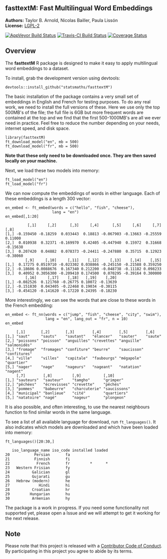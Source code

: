 ## fasttextM: Fast Multilingual Word Embeddings

**Authors:** Taylor B. Arnold, Nicolas Bailler, Paula Lissón<br/>
**License:** [LGPL-2](https://opensource.org/licenses/LGPL-2.1)

 [![AppVeyor Build Status](https://ci.appveyor.com/api/projects/status/github/statsmaths/fasttextM?branch=master&svg=true)](https://ci.appveyor.com/project/statsmaths/fasttextM) [![Travis-CI Build Status](https://travis-ci.org/statsmaths/fasttextM.svg?branch=master)](https://travis-ci.org/statsmaths/fasttextM) [![Coverage Status](https://img.shields.io/codecov/c/github/statsmaths/fasttextM/master.svg)](https://codecov.io/github/statsmaths/fasttextM?branch=master)

## Overview

The **fasttextM** R package is designed to make it easy to
apply multilingual word embeddings to a dataset.

To install, grab the development version using devtools:
```{r}
devtools::install_github("statsmaths/fasttextM")
```

The basic installation of the package contains a very small set
of embeddings in English and French for testing purposes. To do
any real work, we need to install the full versions of these.
Here we use only the top 500MB's of the file; the full file is
6GB but more frequent words are contained at the top and we find
that the first 500-1000MB's are all we ever need in practice. Feel
free to reduce the number depending on your needs, internet speed,
and disk space.

```{r}
library(fasttextM)
ft_download_model("en", mb = 500)
ft_download_model("fr", mb = 500)
```

**Note that these only need to be downloaded once. They are then
saved locally on your machine.**

Next, we load these two models into memory:

```{r}
ft_load_model("en")
ft_load_model("fr")
```

We can now compute the embeddings of words in either language. Each
of these embeddings is a length 300 vector:

```{r}
en_embed <- ft_embed(words = c("hello", "fish", "cheese"),
                     lang = "en")
en_embed[,1:20]
```
```
          [,1]     [,2]      [,3]     [,4]      [,5]     [,6]     [,7]     [,8]
[1,] -0.159450 -0.18259  0.033443  0.18813 -0.067903 -0.13663 -0.25559  0.11000
[2,]  0.010938  0.32371 -0.169970  0.42405 -0.447940  0.15972  0.31668 -0.15638
[3,]  0.207420  0.04882  0.078373 -0.24411 -0.247880  0.35715  0.12923 -0.38060
         [,9]     [,10]     [,11]    [,12]     [,13]    [,14]    [,15]
[1,]  0.17275 0.0519710 -0.023302 0.038866 -0.245150 -0.21588 0.359250
[2,] -0.18606 0.0088676  0.167340 0.212200 -0.048738 -0.11182 0.098233
[3,]  0.40952 0.3056300 -0.209410 0.174500  0.070295 -0.39164 0.300000
         [,16]     [,17]    [,18]   [,19]    [,20]
[1,] -0.082526  0.121760 -0.26775 0.10072 -0.13639
[2,] -0.151830  0.043405 -0.22468 0.19034 -0.30115
[3,] -0.454120 -0.141620 -0.17220 0.24395 -0.18230
```

More interestingly, we can see the words that are close to these words
in the French embedding:

```{r}
en_embed <- ft_nn(words = c("jump", "fish", "cheese", "city", "swim"),
                  lang = "en", lang_out = "fr", n = 10)
en_embed
```
```
     [,1]       [,2]       [,3]        [,4]        [,5]        [,6]
[1,] "saut"     "sauts"    "sautant"   "élancer"   "sauter"    "saute"
[2,] "poissons" "poisson"  "anguilles" "crevettes" "anguille"  "salmonidés"
[3,] "fromage"  "fromages" "confiture" "beurre"    "saucisson" "confitures"
[4,] "ville"    "villes"   "capitale"  "faubourgs" "mégapole"  "quartier"
[5,] "nager"    "nage"     "nageurs"   "nageant"   "natation"  "nagent"
     [,7]        [,8]         [,9]          [,10]
[1,] "sauteurs"  "sauteur"    "tamgho"      "grimper"
[2,] "pêchées"   "écrevisses" "crevette"    "pêchés"
[3,] "pommes"    "babeurre"   "charcuterie" "saucissons"
[4,] "municipal" "banlieue"   "cité"        "quartiers"
[5,] "natatoire" "nagé"       "nageur"      "plongeon"
```

It is also possible, and often interesting, to use the nearest neighbours
function to find similar words in the same language.

To see a list of all available language for download, run `ft_languages()`.
It also indicates which models are downloaded and which have been loaded
into memory:

```{r}
ft_languages()[20:30,]
```
```
   iso_language_name iso_code installed loaded
20           Persian       fa
21           Finnish       fi
22            French       fr         *      *
23   Western Frisian       fy
24          Galician       gl
25          Gujarati       gu
26   Hebrew (modern)       he
27             Hindi       hi
28          Croatian       hr
29         Hungarian       hu
30          Armenian       hy
```

The package is a work in progress. If you need some functionality not
supported yet, please open a Issue and we will attempt to get it working
for the next release.

## Note

Please note that this project is released with a [Contributor Code of Conduct](CONDUCT.md).
By participating in this project you agree to abide by its terms.


